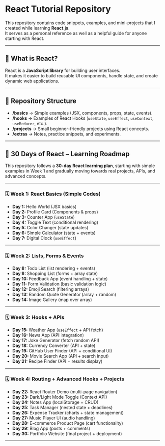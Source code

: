# React Tutorial Repository

This repository contains code snippets, examples, and mini-projects that I created while learning **React.js**.  
It serves as a personal reference as well as a helpful guide for anyone starting with React.

---

## 🚀 What is React?
React is a **JavaScript library** for building user interfaces.  
It makes it easier to build reusable UI components, handle state, and create dynamic web applications.

---

## 📂 Repository Structure
- **/basics** → Simple examples (JSX, components, props, state, events).
- **/hooks** → Examples of React Hooks (`useState`, `useEffect`, `useContext`, `useReducer`, etc.).
- **/projects** → Small beginner-friendly projects using React concepts.
- **/extras** → Notes, practice snippets, and experiments.

---
## 📅 30 Days of React – Learning Roadmap

This repository follows a **30-day React learning plan**, starting with simple examples in Week 1 and gradually moving towards real projects, APIs, and advanced concepts.

---

### 🗓️ Week 1: React Basics (Simple Codes)
- **Day 1:** Hello World (JSX basics)  
- **Day 2:** Profile Card (Components & props)  
- **Day 3:** Counter App (`useState`)  
- **Day 4:** Toggle Text (conditional rendering)  
- **Day 5:** Color Changer (state updates)  
- **Day 6:** Simple Calculator (state + events)  
- **Day 7:** Digital Clock (`useEffect`)  

---

### 🗓️ Week 2: Lists, Forms & Events
- **Day 8:** Todo List (list rendering + events)  
- **Day 9:** Shopping List (forms + array state)  
- **Day 10:** Feedback App (event handling + state)  
- **Day 11:** Form Validation (basic validation logic)  
- **Day 12:** Emoji Search (filtering arrays)  
- **Day 13:** Random Quote Generator (array + random)  
- **Day 14:** Image Gallery (map over array)  

---

### 🗓️ Week 3: Hooks + APIs
- **Day 15:** Weather App (`useEffect` + API fetch)  
- **Day 16:** News App (API integration)  
- **Day 17:** Joke Generator (fetch random API)  
- **Day 18:** Currency Converter (API + state)  
- **Day 19:** GitHub User Finder (API + conditional UI)  
- **Day 20:** Movie Search App (API + search input)  
- **Day 21:** Recipe Finder (API + results display)  

---

### 🗓️ Week 4: Routing + Advanced Hooks + Projects
- **Day 22:** React Router Demo (multi-page navigation)  
- **Day 23:** Dark/Light Mode Toggle (Context API)  
- **Day 24:** Notes App (localStorage + CRUD)  
- **Day 25:** Task Manager (nested state + deadlines)  
- **Day 26:** Expense Tracker (charts + state management)  
- **Day 27:** Music Player UI (audio handling)  
- **Day 28:** E-commerce Product Page (cart functionality)  
- **Day 29:** Blog App (posts + comments)  
- **Day 30:** Portfolio Website (final project + deployment)  

---
